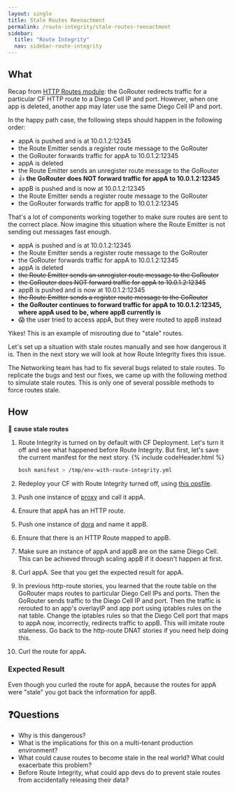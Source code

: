 ```yaml
---
layout: single
title: Stale Routes Reenactment
permalink: /route-integrity/stale-routes-reenactment
sidebar:
  title: "Route Integrity"
  nav: sidebar-route-integrity
---
```


## What
Recap from [HTTP Routes module](../http-routes/user-workflow): the GoRouter
redirects traffic for a particular CF HTTP route to a Diego Cell IP and port.
However, when one app is deleted, another app may later use the same Diego Cell
IP and port.

In the happy path case, the following steps should happen in the following order:

- appA is pushed and is at 10.0.1.2:12345
- the Route Emitter sends a register route message to the GoRouter
- the GoRouter forwards traffic for appA to 10.0.1.2:12345
- appA is deleted
- the Route Emitter sends an unregister route message to the GoRouter
- 👍 **the GoRouter does NOT forward traffic for appA to 10.0.1.2:12345**
- appB is pushed and is now at 10.0.1.2:12345
- the Route Emitter sends a register route message to the GoRouter
- the GoRouter forwards traffic for appB to 10.0.1.2:12345

That's a lot of components working together to make sure routes are sent to the
correct place. Now imagine this situation where the Route Emitter is not
sending out messages fast enough.

- appA is pushed and is at 10.0.1.2:12345
- the Route Emitter sends a register route message to the GoRouter
- the GoRouter forwards traffic for appA to 10.0.1.2:12345
- appA is deleted
- ~~the Route Emitter sends an unregister route message to the GoRouter~~
- ~~the GoRouter does NOT forward traffic for appA to 10.0.1.2:12345~~
- appB is pushed and is now at 10.0.1.2:12345
- ~~the Route Emitter sends a register route message to the GoRouter~~
- **the GoRouter continues to forward traffic for appA to 10.0.1.2:12345, where appA used to be, where appB currently is**
- 😱 the user tried to access appA, but they were routed to appB instead

Yikes! This is an example of misrouting due to "stale" routes.

Let's set up a situation with stale routes manually and see how dangerous it
is. Then in the next story we will look at how Route Integrity fixes this
issue.

The Networking team has had to fix several bugs related to stale routes. To
replicate the bugs and test our fixes, we came up with the following method to
simulate stale routes. This is only one of several possible methods to force
routes stale.

## How

🤔 **cause stale routes**
1. Route Integrity is turned on by default with CF Deployment. Let's turn it
   off and see what happened before Route Integrity. But first, let's save the
   current manifest for the next story.
{% include codeHeader.html %}
   ```bash
   bosh manifest > /tmp/env-with-route-integrity.yml
   ```

1. Redeploy your CF with Route Integrity turned off, using [this opsfile](../opsfiles/disable-routing-integrity.yml).

1. Push one instance of [proxy](https://github.com/cloudfoundry/cf-networking-release/tree/develop/src/example-apps/proxy) and call it appA.

1. Ensure that appA has an HTTP route.

1. Push one instance of [dora](https://github.com/cloudfoundry/cf-acceptance-tests/tree/develop/assets/dora) and name it appB.

1. Ensure that there is an HTTP Route mapped to appB.

1. Make sure an instance of appA and appB are on the same Diego Cell. This can be achieved through scaling appB if it doesn't happen at first.

1. Curl appA. See that you get the expected result for appA.

1. In previous http-route stories, you learned that the route table on the GoRouter maps routes to particular Diego Cell IPs and ports. Then the GoRouter sends traffic to the Diego Cell IP and port. Then the traffic is rerouted to an app's overlayIP and app port using iptables rules on the nat table. Change the iptables rules so that the Diego Cell port that maps to appA now, incorrectly, redirects traffic to appB. This will imitate route staleness. Go back to the http-route DNAT stories if you need help doing this.

1. Curl the route for appA.

### Expected Result
Even though you curled the route for appA, because the routes for appA were "stale" you got back the information for appB.

## ❓Questions

* Why is this dangerous?
* What is the implications for this on a multi-tenant production environment?
* What could cause routes to become stale in the real world? What could
  exacerbate this problem?
* Before Route Integrity, what could app devs do to prevent stale routes from
  accidentally releasing their data?
